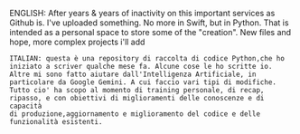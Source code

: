 ENGLISH:
After years & years of inactivity on this important services as Github is.
I've uploaded something. No more in Swift, but in Python. 
That is intended as a personal space to store some of the "creation". 
New files and hope, more complex projects i'll add

~~~~~~~~~~~~~~-----------------~~~~~~~~~~~~~~-----------------~~~~~~~~~~~~~~-----------------~~~~~~~~~~~~~~-----------------~~~~~~~~~~~~~~-----------------~~~~~~~~~~~~~~-----------------~~~~~~~~~~~~~~--------------
ITALIAN: questa è una repository di raccolta di codice Python,che ho iniziato a scriver qualche mese fa. Alcune cose le ho scritte io.
Altre mi sono fatto aiutare dall'Intelligenza Artificiale, in particolare da Google Gemini. A cui faccio vari tipi di modifiche.
Tutto cio' ha scopo al momento di training personale, di recap, ripasso, e con obiettivi di miglioramenti delle conoscenze e di capacità
di produzione,aggiornamento e miglioramento del codice e delle funzionalità esistenti. 

